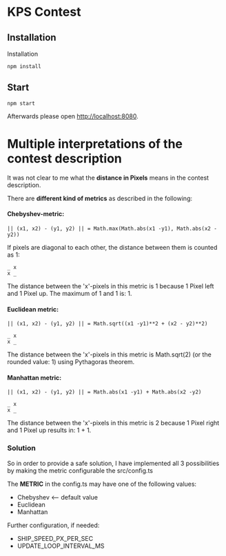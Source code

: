 # KPS Contest

## Installation

Installation

```
npm install
```

## Start

```
npm start
```

Afterwards please open [http://localhost:8080](http://localhost:8080).

# Multiple interpretations of the contest description
It was not clear to me what the <b>distance in Pixels</b> means in the contest description.

There are <b>different kind of metrics</b> as described in the following:
#### Chebyshev-metric:  
  ```|| (x1, x2) - (y1, y2) || = Math.max(Math.abs(x1 -y1), Math.abs(x2 - y2))```
  
  If pixels are diagonal to each other, the distance between them is counted as 1:
  ```
  _ x
  x _
  ```
  The distance between the 'x'-pixels in this metric is 1 because 1 Pixel left and 1 Pixel up.
  The maximum of 1 and 1 is: 1. 
  
#### Euclidean metric:

 ```|| (x1, x2) - (y1, y2) || = Math.sqrt((x1 -y1)**2 + (x2 - y2)**2)```
  ```
  _ x
  x _
  ```
  The distance between the 'x'-pixels in this metric is Math.sqrt(2) (or the rounded value: 1) using Pythagoras theorem.
  
#### Manhattan metric:
 ```|| (x1, x2) - (y1, y2) || = Math.abs(x1 -y1) + Math.abs(x2 -y2)```
  ```
  _ x
  x _
  ```
  The distance between the 'x'-pixels in this metric is 2 because 1 Pixel right and 1 Pixel up results in: 1 + 1.
 
### Solution
So in order to provide a safe solution, I have implemented all 3 possibilities by making the metric configurable the src/config.ts

The <b>METRIC</b> in the config.ts may have one of the following values:
* Chebyshev <-- default value
* Euclidean
* Manhattan 

Further configuration, if needed:
* SHIP_SPEED_PX_PER_SEC
* UPDATE_LOOP_INTERVAL_MS 